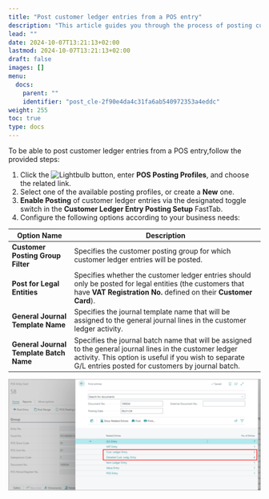 ```yaml
---
title: "Post customer ledger entries from a POS entry"
description: "This article guides you through the process of posting customer ledger entries from a POS entry."
lead: ""
date: 2024-10-07T13:21:13+02:00
lastmod: 2024-10-07T13:21:13+02:00
draft: false
images: []
menu:
  docs:
    parent: ""
    identifier: "post_cle-2f90e4da4c31fa6ab540972353a4eddc"
weight: 255
toc: true
type: docs
---
```


To be able to post customer ledger entries from a POS entry,follow the provided steps:

1. Click the ![Lightbulb](Lightbulb_icon.PNG) button, enter **POS Posting Profiles**, and choose the related link.     
2. Select one of the available posting profiles, or create a **New** one. 
3. **Enable Posting** of customer ledger entries via the designated toggle switch in the **Customer Ledger Entry Posting Setup** FastTab.
4. Configure the following options according to your business needs: 

  | Option Name      | Description |
  | ----------- | ----------- |
  | **Customer Posting Group Filter** | Specifies the customer posting group for which customer ledger entries will be posted. | 
  | **Post for Legal Entities** | Specifies whether the customer ledger entries should only be posted for legal entities (the customers that have **VAT Registration No.** defined on their **Customer Card**). |
  | **General Journal Template Name** | Specifies the journal template name that will be assigned to the general journal lines in the customer ledger activity. |
  | **General Journal Template Batch Name** | Specifies the journal batch name that will be assigned to the general journal lines in the customer ledger activity. This option is useful if you wish to separate G/L entries posted for customers by journal batch. |

  ![post_cle](Images/post_cle.PNG)